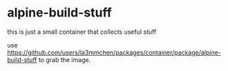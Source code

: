 # alpine-build-stuff

this is just a small container that collects useful stuff

use https://github.com/users/la3mmchen/packages/container/package/alpine-build-stuff to grab the image.
